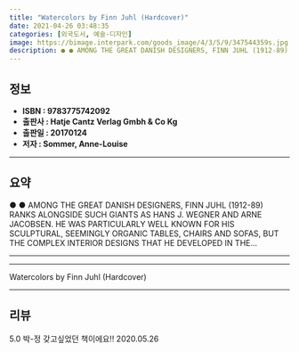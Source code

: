 ```yaml
---
title: "Watercolors by Finn Juhl (Hardcover)"
date: 2021-04-26 03:48:35
categories: [외국도서, 예술-디자인]
image: https://bimage.interpark.com/goods_image/4/3/5/9/347544359s.jpg
description: ● ● AMONG THE GREAT DANISH DESIGNERS, FINN JUHL (1912-89) RANKS ALONGSIDE SUCH GIANTS AS HANS J. WEGNER AND ARNE JACOBSEN. HE WAS PARTICULARLY WELL KNOWN FOR
---
```


## **정보**

- **ISBN : 9783775742092**
- **출판사 : Hatje Cantz Verlag Gmbh & Co Kg**
- **출판일 : 20170124**
- **저자 : Sommer, Anne-Louise**

------



## **요약**

●  ●  AMONG THE GREAT DANISH DESIGNERS, FINN JUHL (1912-89) RANKS ALONGSIDE SUCH GIANTS AS HANS J. WEGNER AND ARNE JACOBSEN. HE WAS PARTICULARLY WELL KNOWN FOR HIS SCULPTURAL, SEEMINGLY ORGANIC TABLES, CHAIRS AND SOFAS, BUT THE COMPLEX INTERIOR DESIGNS THAT HE DEVELOPED IN THE... 

------



------


Watercolors by Finn Juhl (Hardcover) 

------


## **리뷰** 

5.0 박-정 갖고싶었던 책이에요!! 2020.05.26 <br/>
